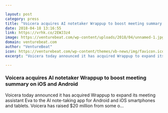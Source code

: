 ```yaml
---

layout: post
category: press
title: "Voicera acquires AI notetaker Wrappup to boost meeting summary on iOS and Android"
date: 2018-04-18 13:16:55
link: https://vrhk.co/2EWJ3z4
image: https://venturebeat.com/wp-content/uploads/2018/04/unnamed-1.jpg?fit=1000%2C665&strip=all
domain: venturebeat.com
author: "VentureBeat"
icon: https://venturebeat.com/wp-content/themes/vb-news/img/favicon.ico
excerpt: "Voicera today announced it has acquired Wrappup to expand its meeting assistant Eva to the AI note-taking app for Android and iOS smartphones and tablets. Voicera has raised $20 million from some o…"

---
```


### Voicera acquires AI notetaker Wrappup to boost meeting summary on iOS and Android

Voicera today announced it has acquired Wrappup to expand its meeting assistant Eva to the AI note-taking app for Android and iOS smartphones and tablets. Voicera has raised $20 million from some o…